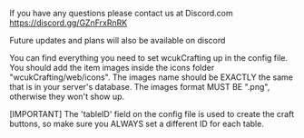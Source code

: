 If you have any questions please contact us at Discord.com https://discord.gg/GZnFrxRnRK

Future updates and plans will also be available on discord

You can find everything you need to set wcukCrafting up in the config file.
You should add the item images inside the icons folder "wcukCrafting/web/icons".
The images name should be EXACTLY the same that is in your server's database.
The images format MUST BE ".png", otherwise they won't show up.

[IMPORTANT]
The 'tableID' field on the config file is used to create the craft buttons, so make sure you ALWAYS set a different ID for each table.